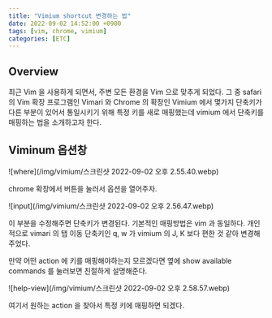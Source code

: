 ```yaml
---
title: "Vimium shortcut 변경하는 법"
date: 2022-09-02 14:52:00 +0900
tags: [vim, chrome, vimium]
categories: [ETC]
---
```


## Overview

최근 Vim 을 사용하게 되면서, 주변 모든 환경을 Vim 으로 맞추게 되었다. 그 중 safari 의 Vim 확장 프로그램인 Vimari 와 Chrome 의 확장인 Vimium 에서 몇가지 단축키가 다른 부분이 있어서 통일시키기 위해 특정 키를 새로 매핑했는데 vimium 에서 단축키를 매핑하는 법을 소개하고자 한다.

## Viminum 옵션창

![where](/img/vimium/스크린샷 2022-09-02 오후 2.55.40.webp)

chrome 확장에서 버튼을 눌러서 옵션을 열어주자.

![input](/img/vimium/스크린샷 2022-09-02 오후 2.56.47.webp)

이 부분을 수정해주면 단축키가 변경된다. 기본적인 매핑방법은 vim 과 동일하다. 개인적으로 vimari 의 탭 이동 단축키인 q, w 가 vimium 의 J, K 보다 편한 것 같아 변경해주었다.

만약 어떤 action 에 키를 매핑해야하는지 모르겠다면 옆에 show available commands 를 눌러보면 친절하게 설명해준다.

![help-view](/img/vimium/스크린샷 2022-09-02 오후 2.58.57.webp)

여기서 원하는 action 을 찾아서 특정 키에 매핑하면 되겠다.
